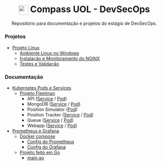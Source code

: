 <h1 align="center">
    <img align="center" src="https://logospng.org/download/uol/logo-uol-icon-256.png" width="30" height="30" /> Compass UOL - DevSecOps
</h1>

<p align="center">Repositório para documentação e projetos do estágio de DevSecOps.</p>

### Projetos

- [Projeto Linux](./projetos/projeto-linux/README.md)
  - [Ambiente Linux no Windows](./projetos/projeto-linux/README.md#ambiente-linux-no-windows-wsl)
  - [Instalação e Monitoramento do NGINX](./projetos/projeto-linux/README.md#instalação-e-monitoramento-do-nginx)
  - [Testes e Validação](./projetos/projeto-linux/README.md#testes-e-validação)

### Documentação

- [Kubernetes Pods e Services](./docs/kubernetes/)
  - [Projeto Fleetman](./docs/kubernetes/fleetman-project/)
    - API ([Service](./docs/kubernetes/fleetman-project/api-gateway-service.yaml) / [Pod](./docs/kubernetes/fleetman-project/api-gateway-pod.yaml))
    - MongoDB ([Service](./docs/kubernetes/fleetman-project/mongodb-service.yaml) / [Pod](./docs/kubernetes/fleetman-project/mongodb-pod.yaml))
    - Position Simulator ([Pod](./docs/kubernetes/fleetman-project/position-simulator-pod.yaml))
    - Position Tracker ([Service](./docs/kubernetes/fleetman-project/position-tracker-service.yaml) / [Pod](./docs/kubernetes/fleetman-project/position-tracker-pod.yaml))
    - Queue ([Service](./docs/kubernetes/fleetman-project/queue-service.yaml) / [Pod](./docs/kubernetes/fleetman-project/queue-pod.yaml))
    - Webapp ([Service](./docs/kubernetes/fleetman-project/webapp-service.yaml) / [Pod](./docs/kubernetes/fleetman-project/webapp-pod.yaml))
- [Prometheus e Grafana](./docs/kubernetes/)
  - [Docker compose](./docs/prometheus-grafana/)
    - [Config do Prometheus](./docs/prometheus-grafana/prometheus/)
    - [Config do Grafana](./docs/prometheus-grafana/grafana/)
  - [Projeto feito em Go](./docs/prometheus-grafana/metrics-project/)
    - [main.go](./docs/prometheus-grafana/metrics-project/main.go)
